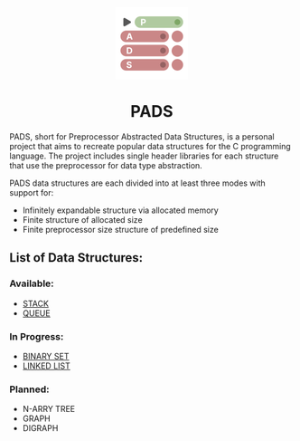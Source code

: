 <p align="center">
  <img width="128" align="center" src="/resources/logo.svg">
</p>
<h1 align="center">
  PADS
</h1>

PADS, short for Preprocessor Abstracted Data Structures, is a personal project that aims to recreate popular data structures for the C programming language. The project includes single header libraries for each structure that use the preprocessor for data type abstraction.

PADS data structures are each divided into at least three modes with support for:

- Infinitely expandable structure via allocated memory
- Finite structure of allocated size
- Finite preprocessor size structure of predefined size

## **List of Data Structures:**

### **Available:**

- [STACK](https://github.com/TheGAzed/pads/blob/main/headers/stack.h)
- [QUEUE](https://github.com/TheGAzed/pads/blob/main/headers/queue.h)

### **In Progress:**

- [BINARY SET](https://github.com/TheGAzed/pads/blob/main/headers/binary_set.h)
- [LINKED LIST](https://github.com/TheGAzed/pads/blob/main/headers/double_list.h)

### **Planned:**

- N-ARRY TREE
- GRAPH
- DIGRAPH
